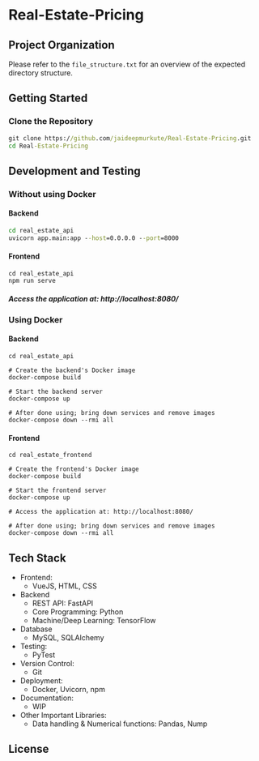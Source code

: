 # Real-Estate-Pricing

## Project Organization
Please refer to the `file_structure.txt` for an overview of the expected directory structure.

## Getting Started

### Clone the Repository
```cmd
git clone https://github.com/jaideepmurkute/Real-Estate-Pricing.git
cd Real-Estate-Pricing
```

## Development and Testing
### Without using Docker
#### Backend
```cmd
cd real_estate_api
uvicorn app.main:app --host=0.0.0.0 --port=8000
```
#### Frontend
```
cd real_estate_api
npm run serve
```
##### Access the application at: http://localhost:8080/

### Using Docker
#### Backend
```
cd real_estate_api

# Create the backend's Docker image
docker-compose build    

# Start the backend server
docker-compose up    

# After done using; bring down services and remove images
docker-compose down --rmi all    
```
#### Frontend
```
cd real_estate_frontend

# Create the frontend's Docker image
docker-compose build    

# Start the frontend server
docker-compose up    

# Access the application at: http://localhost:8080/

# After done using; bring down services and remove images
docker-compose down --rmi all    
```

## Tech Stack
* Frontend: 
  * VueJS, HTML, CSS
* Backend
  * REST API: FastAPI
  * Core Programming: Python
  * Machine/Deep Learning: TensorFlow
* Database
  * MySQL, SQLAlchemy
* Testing: 
  * PyTest
* Version Control: 
  * Git
* Deployment: 
  * Docker, Uvicorn, npm
* Documentation: 
  * WIP
* Other Important Libraries:
  * Data handling & Numerical functions: Pandas, Nump


## License



